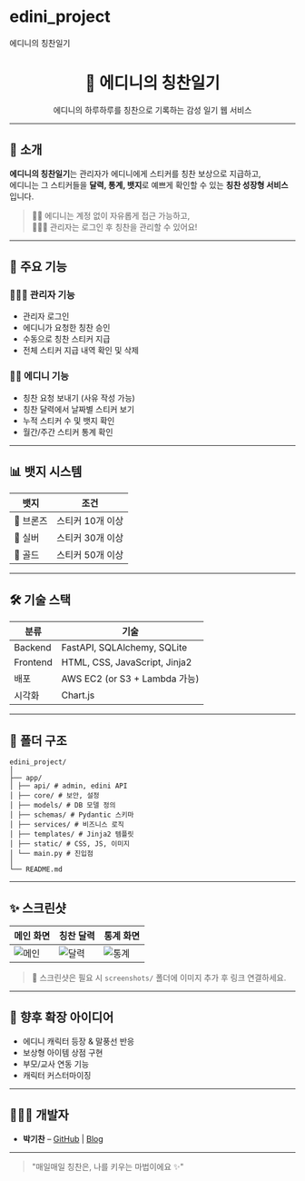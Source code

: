 # edini_project

에디니의 칭찬일기

<div align="center">
  <h1>👑 에디니의 칭찬일기</h1>
  <p>에디니의 하루하루를 칭찬으로 기록하는 감성 일기 웹 서비스</p>
</div>

---

## 🌸 소개

**에디니의 칭찬일기**는 관리자가 에디니에게 스티커를 칭찬 보상으로 지급하고,  
에디니는 그 스티커들을 **달력, 통계, 뱃지**로 예쁘게 확인할 수 있는 **칭찬 성장형 서비스**입니다.

> 👧🏻 에디니는 계정 없이 자유롭게 접근 가능하고,  
> 👩🏻‍💼 관리자는 로그인 후 칭찬을 관리할 수 있어요!

---

## 🎯 주요 기능

### 👩🏻‍💼 관리자 기능

- 관리자 로그인
- 에디니가 요청한 칭찬 승인
- 수동으로 칭찬 스티커 지급
- 전체 스티커 지급 내역 확인 및 삭제

### 👧🏻 에디니 기능

- 칭찬 요청 보내기 (사유 작성 가능)
- 칭찬 달력에서 날짜별 스티커 보기
- 누적 스티커 수 및 뱃지 확인
- 월간/주간 스티커 통계 확인

---

## 📊 뱃지 시스템

| 뱃지      | 조건             |
| --------- | ---------------- |
| 🥉 브론즈 | 스티커 10개 이상 |
| 🥈 실버   | 스티커 30개 이상 |
| 🥇 골드   | 스티커 50개 이상 |

---

## 🛠 기술 스택

| 분류     | 기술                          |
| -------- | ----------------------------- |
| Backend  | FastAPI, SQLAlchemy, SQLite   |
| Frontend | HTML, CSS, JavaScript, Jinja2 |
| 배포     | AWS EC2 (or S3 + Lambda 가능) |
| 시각화   | Chart.js                      |

---

## 📂 폴더 구조

```
edini_project/
│
├── app/
│ ├── api/ # admin, edini API
│ ├── core/ # 보안, 설정
│ ├── models/ # DB 모델 정의
│ ├── schemas/ # Pydantic 스키마
│ ├── services/ # 비즈니스 로직
│ ├── templates/ # Jinja2 템플릿
│ ├── static/ # CSS, JS, 이미지
│ └── main.py # 진입점
│
└── README.md
```
---

## ✨ 스크린샷

| 메인 화면                       | 칭찬 달력                           | 통계 화면                             |
| ------------------------------- | ----------------------------------- | ------------------------------------- |
| ![메인](./screenshots/main.png) | ![달력](./screenshots/calendar.png) | ![통계](./screenshots/statistics.png) |

> 📸 스크린샷은 필요 시 `screenshots/` 폴더에 이미지 추가 후 링크 연결하세요.

---

## 💖 향후 확장 아이디어

- 에디니 캐릭터 등장 & 말풍선 반응
- 보상형 아이템 상점 구현
- 부모/교사 연동 기능
- 캐릭터 커스터마이징

---

## 👩🏻‍💻 개발자

- **박기찬** – [GitHub](https://github.com/apg0001) | [Blog](https://blog.naver.com/codingramen)

---

> "매일매일 칭찬은, 나를 키우는 마법이에요 ✨"
